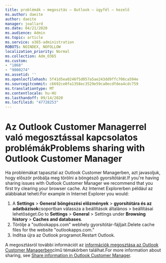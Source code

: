 ```yaml
---
title: problémák – megosztás – Outlook – ügyfél – kezelő
ms.author: daeite
author: daeite
manager: joallard
ms.date: 04/21/2020
ms.audience: Admin
ms.topic: article
ms.service: o365-administration
ROBOTS: NOINDEX, NOFOLLOW
localization_priority: Normal
ms.collection: Adm_O365
ms.custom:
- "1868"
- "9000274"
ms.assetid: ''
ms.openlocfilehash: 5f41d5ea0246f5d057a5ae243dd9ffc706ca594e
ms.sourcegitcommit: c6692ce0fa1358ec3529e59ca0ecdfdea4cdc759
ms.translationtype: MT
ms.contentlocale: hu-HU
ms.lasthandoff: 09/14/2020
ms.locfileid: "47728253"
---
```

# <a name="problems-sharing-with-outlook-customer-manager"></a><span data-ttu-id="f08e7-102">Az Outlook Customer Managerrel való megosztással kapcsolatos problémák</span><span class="sxs-lookup"><span data-stu-id="f08e7-102">Problems sharing with Outlook Customer Manager</span></span>

<span data-ttu-id="f08e7-103">Ha problémákat tapasztal az Outlook Customer Managerben, azt javasoljuk, hogy először próbálja meg törölni a böngésző gyorsítótárát.</span><span class="sxs-lookup"><span data-stu-id="f08e7-103">If you're having sharing issues with Outlook Customer Manager we recommend that you first try clearing your browser cache.</span></span> <span data-ttu-id="f08e7-104">Az Internet Explorerben például az alábbiakat teheti:</span><span class="sxs-lookup"><span data-stu-id="f08e7-104">For example in Internet Explorer you would:</span></span>

1. <span data-ttu-id="f08e7-105">A **Settings**  >  **General** **böngészési előzmények**  >  **gyorsítótára és az adatbázisok**csoportban válassza a beállítások általános > beállításai lehetőséget.</span><span class="sxs-lookup"><span data-stu-id="f08e7-105">Go to **Settings** > **General** > Settings under **Browsing history** > **Caches and databases**.</span></span>
2. <span data-ttu-id="f08e7-106">Törölje a "outlookapps.com" webhely gyorsítótár-fájljait.</span><span class="sxs-lookup"><span data-stu-id="f08e7-106">Delete cache files for the website "outlookapps.com."</span></span>
3. <span data-ttu-id="f08e7-107">Indítsa újra az Outlook programot.</span><span class="sxs-lookup"><span data-stu-id="f08e7-107">Restart Outlook.</span></span>

<span data-ttu-id="f08e7-108">A megosztásról további információt az [információk megosztása az Outlook Customer Managerben](https://support.office.com/article/4f26cc69-67da-4cd5-b344-02d1a4799310%20)című témakörben találhat.</span><span class="sxs-lookup"><span data-stu-id="f08e7-108">For more information about sharing, see [Share information in Outlook Customer Manager](https://support.office.com/article/4f26cc69-67da-4cd5-b344-02d1a4799310%20).</span></span>